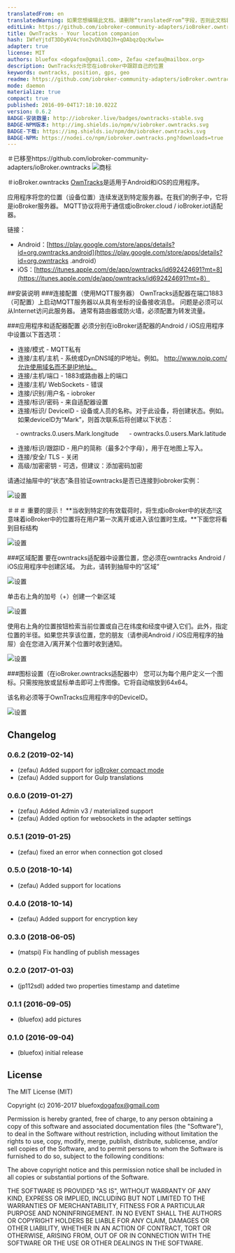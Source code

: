 ```yaml
---
translatedFrom: en
translatedWarning: 如果您想编辑此文档，请删除“translatedFrom”字段，否则此文档将再次自动翻译
editLink: https://github.com/iobroker-community-adapters/ioBroker.owntracks/edit/master//README.md
title: OwnTracks - Your location companion
hash: IWfeYjtdT3DDyKV4cYon2vDhXbQJh+qDAbqzQqcKwlw=
adapter: true
license: MIT
authors: bluefox <dogafox@gmail.com>, Zefau <zefau@mailbox.org>
description: OwnTracks允许您在ioBroker中跟踪自己的位置
keywords: owntracks, position, gps, geo
readme: https://github.com/iobroker-community-adapters/ioBroker.owntracks/blob/master/README.md
mode: daemon
materialize: true
compact: true
published: 2016-09-04T17:18:10.022Z
version: 0.6.2
BADGE-安装数量: http://iobroker.live/badges/owntracks-stable.svg
BADGE-NPM版本: http://img.shields.io/npm/v/iobroker.owntracks.svg
BADGE-下载: https://img.shields.io/npm/dm/iobroker.owntracks.svg
BADGE-NPM: https://nodei.co/npm/iobroker.owntracks.png?downloads=true
---
```

＃已移至https://github.com/iobroker-community-adapters/ioBroker.owntracks
![商标](zh-cn/adapterref/iobroker.owntracks/../../../en/adapterref/iobroker.owntracks/admin/owntracks.png)

＃ioBroker.owntracks
[OwnTracks](http://owntracks.org/)是适用于Android和iOS的应用程序。

应用程序将您的位置（设备位置）连续发送到特定服务器。在我们的例子中，它将是ioBroker服务器。 MQTT协议将用于通信或ioBroker.cloud / ioBroker.iot适配器。

链接：

 -  Android：[https://play.google.com/store/apps/details?id=org.owntracks.android](https://play.google.com/store/apps/details?id=org.owntracks .android）
 -  iOS：[https://itunes.apple.com/de/app/owntracks/id692424691?mt=8](https://itunes.apple.com/de/app/owntracks/id692424691?mt=8）

##安装说明
###连接配置（使用MQTT服务器）
OwnTracks适配器在端口1883（可配置）上启动MQTT服务器以从具有坐标的设备接收消息。
问题是必须可以从Internet访问此服务器。
通常有路由器或防火墙，必须配置为转发流量。

###应用程序和适配器配置
必须分别在ioBroker适配器的Android / iOS应用程序中设置以下首选项：

 - 连接/模式 -  MQTT私有
 - 连接/主机/主机 - 系统或DynDNS域的IP地址。例如。 http://www.noip.com/允许使用域名而不是IP地址。
 - 连接/主机/端口 -  1883或路由器上的端口
 - 连接/主机/ WebSockets  - 错误
 - 连接/识别/用户名 -  iobroker
 - 连接/标识/密码 - 来自适配器设置
 - 连接/标识/ DeviceID  - 设备或人员的名称。对于此设备，将创建状态。例如。如果deviceID为“Mark”，则首次联系后将创建以下状态：

     -  owntracks.0.users.Mark.longitude
     -  owntracks.0.users.Mark.latitude

 - 连接/标识/跟踪ID  - 用户的简称（最多2个字母），用于在地图上写入。
 - 连接/安全/ TLS  - 关闭
 - 高级/加密密钥 - 可选，但建议：添加密码加密

请通过抽屉中的“状态”条目验证owntracks是否已连接到iobroker实例：

![设置](zh-cn/adapterref/iobroker.owntracks/../../../en/adapterref/iobroker.owntracks/img/connection.jpg)

＃＃＃ 重要的提示！
**当收到特定的有效载荷时，将生成ioBroker中的状态!!这意味着ioBroker中的位置将在用户第一次离开或进入该位置时生成。**下面您将看到目标结构

![设置](zh-cn/adapterref/iobroker.owntracks/../../../en/adapterref/iobroker.owntracks/img/structure.png)

###区域配置
要在owntracks适配器中设置位置，您必须在owntracks Android / iOS应用程序中创建区域。
为此，请转到抽屉中的“区域”

![设置](zh-cn/adapterref/iobroker.owntracks/../../../en/adapterref/iobroker.owntracks/img/regions1.jpg)

单击右上角的加号（+）创建一个新区域

![设置](zh-cn/adapterref/iobroker.owntracks/../../../en/adapterref/iobroker.owntracks/img/regions2.jpg)

使用右上角的位置按钮检索当前位置或自己在纬度和经度中键入它们。此外，指定位置的半径。如果您共享该位置，您的朋友（请参阅Android / iOS应用程序的抽屉）会在您进入/离开某个位置时收到通知。

![设置](zh-cn/adapterref/iobroker.owntracks/../../../en/adapterref/iobroker.owntracks/img/regions3.jpg)

###图标设置（在ioBroker.owntracks适配器中）
您可以为每个用户定义一个图标。只需按拖放或鼠标单击即可上传图像。它将自动缩放到64x64。

该名称必须等于OwnTracks应用程序中的DeviceID。

![设置](zh-cn/adapterref/iobroker.owntracks/../../../en/adapterref/iobroker.owntracks/img/settings1.png)

## Changelog

### 0.6.2 (2019-02-14)
* (zefau) Added support for [ioBroker compact mode](https://forum.iobroker.net/viewtopic.php?f=24&t=20387#p213466)
* (zefau) Added support for Gulp translations

### 0.6.0 (2019-01-27)
* (zefau) Added Admin v3 / materialized support
* (zefau) Added option for websockets in the adapter settings

### 0.5.1 (2019-01-25)
* (zefau) fixed an error when connection got closed

### 0.5.0 (2018-10-14)
* (zefau) Added support for locations

### 0.4.0 (2018-10-14)
* (zefau) Added support for encryption key

### 0.3.0 (2018-06-05)
* (matspi) Fix handling of publish messages

### 0.2.0 (2017-01-03)
* (jp112sdl) added two properties timestamp and datetime

### 0.1.1 (2016-09-05)
* (bluefox) add pictures

### 0.1.0 (2016-09-04)
* (bluefox) initial release

## License
The MIT License (MIT)

Copyright (c) 2016-2017 bluefox<dogafox@gmail.com>

Permission is hereby granted, free of charge, to any person obtaining a copy
of this software and associated documentation files (the "Software"), to deal
in the Software without restriction, including without limitation the rights
to use, copy, modify, merge, publish, distribute, sublicense, and/or sell
copies of the Software, and to permit persons to whom the Software is
furnished to do so, subject to the following conditions:

The above copyright notice and this permission notice shall be included in
all copies or substantial portions of the Software.

THE SOFTWARE IS PROVIDED "AS IS", WITHOUT WARRANTY OF ANY KIND, EXPRESS OR
IMPLIED, INCLUDING BUT NOT LIMITED TO THE WARRANTIES OF MERCHANTABILITY,
FITNESS FOR A PARTICULAR PURPOSE AND NONINFRINGEMENT. IN NO EVENT SHALL THE
AUTHORS OR COPYRIGHT HOLDERS BE LIABLE FOR ANY CLAIM, DAMAGES OR OTHER
LIABILITY, WHETHER IN AN ACTION OF CONTRACT, TORT OR OTHERWISE, ARISING FROM,
OUT OF OR IN CONNECTION WITH THE SOFTWARE OR THE USE OR OTHER DEALINGS IN
THE SOFTWARE.